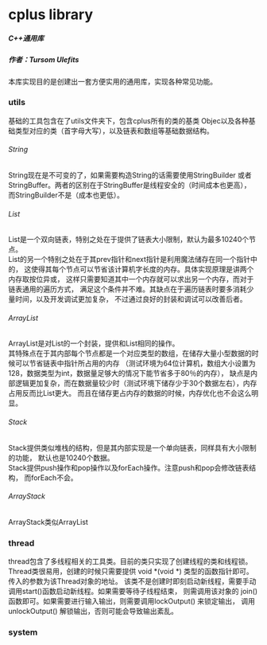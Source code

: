 <h1>cplus library</h1>
<h5>C++通用库</h5>
<h5>作者：Tursom Ulefits</h5>

本库实现目的是创建出一套方便实用的通用库，实现各种常见功能。<br>

<h3>utils</h3>
基础的工具包含在了utils文件夹下，包含cplus所有的类的基类
Objec以及各种基础类型对应的类（首字母大写），以及链表和数组等基础数据结构。<br>
<h6>String</h6>
String现在是不可变的了，如果需要构造String的话需要使用StringBuilder
或者StringBuffer。两者的区别在于StringBuffer是线程安全的（时间成本也更高），
而StringBuilder不是（成本也更低）。<br>
<h6>List</h6>
List是一个双向链表，特别之处在于提供了链表大小限制，默认为最多10240个节点。<br>
List的另一个特别之处在于其prev指针和next指针是利用魔法储存在同一个指针中的，
这使得其每个节点可以节省该计算机字长度的内存。具体实现原理是讲两个内存取按位异或，
这样只需要知道其中一个内存就可以求出另一个内存，而对于链表通用的遍历方式，
满足这个条件并不难。其缺点在于遍历链表时要多消耗少量时间，以及开发调试更加复杂，
不过通过良好的封装和调试可以改善后者。<br>
<h6>ArrayList</h6>
ArrayList是对List的一个封装，提供和List相同的操作。<br>
其特殊点在于其内部每个节点都是一个对应类型的数组，在储存大量小型数据的时候可以节省链表中指针所占用的内存
（测试环境为64位计算机，数组大小设置为128，数据类型为int，数据量足够大的情况下能节省多于80％的内存），
缺点是内部逻辑更加复杂，而在数据量较少时（测试环境下储存少于30个数据左右），内存占用反而比List更大。
而且在储存更占内存的数据的时候，内存优化也不会这么明显。<br>
<h6>Stack</h6>
Stack提供类似堆栈的结构，但是其内部实现是一个单向链表，同样具有大小限制的功能，
默认也是10240个数据。<br>
Stack提供push操作和pop操作以及forEach操作。注意push和pop会修改链表结构，
而forEach不会。
<h6>ArrayStack</h6>
ArrayStack类似ArrayList


<h3>thread</h3>
thread包含了多线程相关的工具类。目前的类只实现了创建线程的类和线程锁。<br>
Thread类很易用，创建的时候只需要提供 void *(void *) 类型的函数指针即可。传入的参数为该Thread对象的地址。
该类不是创建时即刻启动新线程，需要手动调用start()函数启动新线程。如果需要等待子线程结束，
则需调用该对象的 join() 函数即可。如果需要进行输入输出，则需要调用lockOutput() 来锁定输出，
调用 unlockOutput() 解锁输出，否则可能会导致输出紊乱。<br>

<h3>system</h3>
